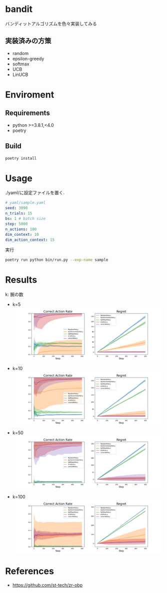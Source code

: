 # bandit
バンディットアルゴリズムを色々実装してみる

## 実装済みの方策
- random
- epsilon-greedy
- softmax
- UCB
- LinUCB

# Enviroment

## Requirements
- python >=3.8.1,<4.0
- poetry

## Build
```bash
poetry install
```

# Usage

./yaml/に設定ファイルを置く.

```yaml
# yaml/sample.yaml
seed: 3090
n_trials: 15
bs: 1 # batch size
step: 5000
n_actions: 100
dim_context: 10
dim_action_context: 15
```

実行

```bash
poetry run python bin/run.py --exp-name sample
```

# Results
k: 腕の数

- k=5
![](./results/k_5.png)

- k=10
![](./results/k_10.png)

- k=50
![](./results/k_50.png)

- k=100
![](results/k_100.png)

# References
- https://github.com/st-tech/zr-obp
